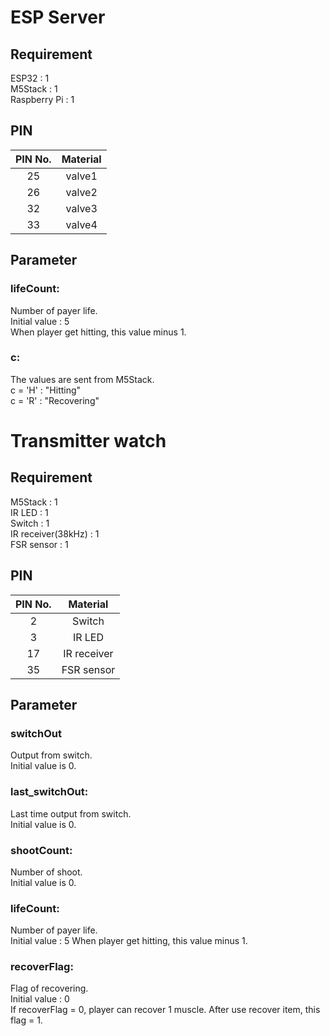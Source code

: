 # ESP Server
## Requirement
ESP32 : 1  
M5Stack : 1  
Raspberry Pi : 1  

## PIN
| PIN No. | Material |
|:-: |:-:|
| 25 | valve1 |
| 26 | valve2 |
| 32 | valve3 |
| 33 | valve4 |

## Parameter
### lifeCount:
Number of payer life.  
Initial value : 5  
When player get hitting, this value minus 1.

### c:
The values are sent from M5Stack.  
c = 'H' : "Hitting"  
c = 'R' : "Recovering"  

# Transmitter watch
## Requirement
M5Stack : 1  
IR LED : 1  
Switch : 1  
IR receiver(38kHz) : 1  
FSR sensor : 1  

## PIN
| PIN No. | Material |
|:-: |:-:|
| 2 | Switch |
| 3 | IR LED |
| 17 | IR receiver |
| 35 | FSR sensor |

## Parameter
### switchOut
Output from switch.  
Initial value is 0.

### last_switchOut:
Last time output from switch.  
Initial value is 0.

### shootCount:
Number of shoot.  
Initial value is 0.

### lifeCount:
Number of payer life.  
Initial value : 5
When player get hitting, this value minus 1.

### recoverFlag:
Flag of recovering.  
Initial value : 0  
If recoverFlag = 0, player can recover 1 muscle. After use recover item, this flag = 1.  

